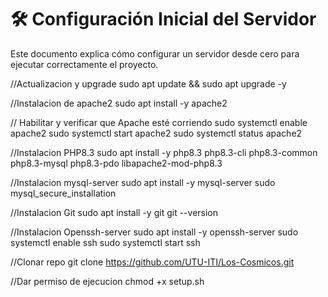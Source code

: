 # 🛠️ Configuración Inicial del Servidor

Este documento explica cómo configurar un servidor desde cero para ejecutar correctamente el proyecto.


//Actualizacion y upgrade
sudo apt update && sudo apt upgrade -y



//Instalacion de apache2
sudo apt install -y apache2



// Habilitar y verificar que Apache esté corriendo
sudo systemctl enable apache2
sudo systemctl start apache2
sudo systemctl status apache2


//Instalacion PHP8.3
sudo apt install -y php8.3 php8.3-cli php8.3-common php8.3-mysql php8.3-pdo libapache2-mod-php8.3


//Instalacion mysql-server
sudo apt install -y mysql-server
sudo mysql_secure_installation


//Instalacion Git
sudo apt install -y git
git --version


//Instalacion Openssh-server
sudo apt install -y openssh-server
sudo systemctl enable ssh
sudo systemctl start ssh


//Clonar repo
git clone https://github.com/UTU-ITI/Los-Cosmicos.git

//Dar permiso de ejecucion
chmod +x setup.sh



